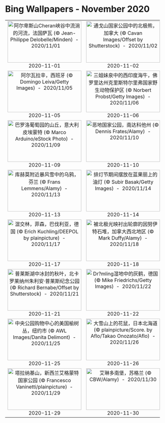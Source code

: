 # Bing Wallpapers - November 2020

| | | | |
|:-------------------------:|:-------------------------:|:-------------------------:|:-------------------------:|
| <a href="https://cn.bing.com/th?id=OHR.GorgeSavoie_ZH-CN9079188802_UHD.jpg" target="_blank"><img src="https://cn.bing.com/th?id=OHR.GorgeSavoie_ZH-CN9079188802_UHD.jpg&w=480" width="240" height="135" alt="阿尔卑斯山Cheran峡谷中流淌的河流，法国萨瓦 (© Jean-Philippe Delobelle/Minden)  -  2020/11/01" title="阿尔卑斯山Cheran峡谷中流淌的河流，法国萨瓦 (© Jean-Philippe Delobelle/Minden)  -  2020/11/01"></a><br>2020-11-01<br> | <a href="https://cn.bing.com/th?id=OHR.TorngatsMt_ZH-CN9391633217_UHD.jpg" target="_blank"><img src="https://cn.bing.com/th?id=OHR.TorngatsMt_ZH-CN9391633217_UHD.jpg&w=480" width="240" height="135" alt="通戈山国家公园中的北极熊，加拿大 (© Cavan Images/Offset by Shutterstock)  -  2020/11/02" title="通戈山国家公园中的北极熊，加拿大 (© Cavan Images/Offset by Shutterstock)  -  2020/11/02"></a><br>2020-11-02<br> | <a href="https://cn.bing.com/th?id=OHR.LochLeum_ZH-CN9620588759_UHD.jpg" target="_blank"><img src="https://cn.bing.com/th?id=OHR.LochLeum_ZH-CN9620588759_UHD.jpg&w=480" width="240" height="135" alt="从奎雷英山口看到的 Leum na Luirginn湖和Cleat湖，英国斯凯岛 (© Sebastian Wasek/Sime/eStock Photo)  -  2020/11/03" title="从奎雷英山口看到的 Leum na Luirginn湖和Cleat湖，英国斯凯岛 (© Sebastian Wasek/Sime/eStock Photo)  -  2020/11/03"></a><br>2020-11-03<br> | <a href="https://cn.bing.com/th?id=OHR.KobukRiver_ZH-CN9932342738_UHD.jpg" target="_blank"><img src="https://cn.bing.com/th?id=OHR.KobukRiver_ZH-CN9932342738_UHD.jpg&w=480" width="240" height="135" alt="秋季迁徙时正在游过科伯克河的驯鹿，阿拉斯加 (© Michio Hoshino/Minden Pictures)  -  2020/11/04" title="秋季迁徙时正在游过科伯克河的驯鹿，阿拉斯加 (© Michio Hoshino/Minden Pictures)  -  2020/11/04"></a><br>2020-11-04<br> |
| <a href="https://cn.bing.com/th?id=OHR.Albarracin_ZH-CN0019262872_UHD.jpg" target="_blank"><img src="https://cn.bing.com/th?id=OHR.Albarracin_ZH-CN0019262872_UHD.jpg&w=480" width="240" height="135" alt="阿尔瓦拉辛，西班牙 (© Domingo Leiva/Getty Images)  -  2020/11/05" title="阿尔瓦拉辛，西班牙 (© Domingo Leiva/Getty Images)  -  2020/11/05"></a><br>2020-11-05<br> | <a href="https://cn.bing.com/th?id=OHR.TwoWest_ZH-CN9396182448_UHD.jpg" target="_blank"><img src="https://cn.bing.com/th?id=OHR.TwoWest_ZH-CN9396182448_UHD.jpg&w=480" width="240" height="135" alt="三姐妹泉中的西印度海牛，佛罗里达州克里斯特尔里弗国家野生动物保护区 (© Norbert Probst/Getty Images)  -  2020/11/06" title="三姐妹泉中的西印度海牛，佛罗里达州克里斯特尔里弗国家野生动物保护区 (© Norbert Probst/Getty Images)  -  2020/11/06"></a><br>2020-11-06<br> | <a href="https://cn.bing.com/th?id=OHR.BigBison_ZH-CN9480861825_UHD.jpg" target="_blank"><img src="https://cn.bing.com/th?id=OHR.BigBison_ZH-CN9480861825_UHD.jpg&w=480" width="240" height="135" alt="大提顿国家公园中的野牛，怀俄明州 (© Brian Evans/Getty Images)  -  2020/11/07" title="大提顿国家公园中的野牛，怀俄明州 (© Brian Evans/Getty Images)  -  2020/11/07"></a><br>2020-11-07<br> | <a href="https://cn.bing.com/th?id=OHR.DerwentIsle_ZH-CN9777894186_UHD.jpg" target="_blank"><img src="https://cn.bing.com/th?id=OHR.DerwentIsle_ZH-CN9777894186_UHD.jpg&w=480" width="240" height="135" alt="德文特湖上的德文特岛房屋，英国坎布里亚郡湖区国家公园 (© Chris Warren/eStock Photo)  -  2020/11/08" title="德文特湖上的德文特岛房屋，英国坎布里亚郡湖区国家公园 (© Chris Warren/eStock Photo)  -  2020/11/08"></a><br>2020-11-08<br> |
| <a href="https://cn.bing.com/th?id=OHR.PiedmontRegion_ZH-CN9956166156_UHD.jpg" target="_blank"><img src="https://cn.bing.com/th?id=OHR.PiedmontRegion_ZH-CN9956166156_UHD.jpg&w=480" width="240" height="135" alt="巴罗洛葡萄园的山丘，意大利皮埃蒙特 (© Marco Arduino/eStock Photo)  -  2020/11/09" title="巴罗洛葡萄园的山丘，意大利皮埃蒙特 (© Marco Arduino/eStock Photo)  -  2020/11/09"></a><br>2020-11-09<br> | <a href="https://cn.bing.com/th?id=OHR.LakotaBadlands_ZH-CN0151830089_UHD.jpg" target="_blank"><img src="https://cn.bing.com/th?id=OHR.LakotaBadlands_ZH-CN0151830089_UHD.jpg&w=480" width="240" height="135" alt="恶地国家公园，南达科他州 (© Dennis Frates/Alamy)  -  2020/11/10" title="恶地国家公园，南达科他州 (© Dennis Frates/Alamy)  -  2020/11/10"></a><br>2020-11-10<br> | <a href="https://cn.bing.com/th?id=OHR.EsskastanieD_ZH-CN9736686128_UHD.jpg" target="_blank"><img src="https://cn.bing.com/th?id=OHR.EsskastanieD_ZH-CN9736686128_UHD.jpg&w=480" width="240" height="135" alt="带壳的栗子 (© Kai Keisuke/Shutterstock)  -  2020/11/11" title="带壳的栗子 (© Kai Keisuke/Shutterstock)  -  2020/11/11"></a><br>2020-11-11<br> | <a href="https://cn.bing.com/th?id=OHR.ConneryPond_ZH-CN9900515488_UHD.jpg" target="_blank"><img src="https://cn.bing.com/th?id=OHR.ConneryPond_ZH-CN9900515488_UHD.jpg&w=480" width="240" height="135" alt="Connery Pond和怀特菲斯山，纽约州 (© Henk Meijer/Alamy)  -  2020/11/12" title="Connery Pond和怀特菲斯山，纽约州 (© Henk Meijer/Alamy)  -  2020/11/12"></a><br>2020-11-12<br> |
| <a href="https://cn.bing.com/th?id=OHR.RavensSnow_ZH-CN0153928643_UHD.jpg" target="_blank"><img src="https://cn.bing.com/th?id=OHR.RavensSnow_ZH-CN0153928643_UHD.jpg&w=480" width="240" height="135" alt="库赫莫附近暴风雪中的乌鸦，芬兰 (© Frans Lemmens/Alamy)  -  2020/11/13" title="库赫莫附近暴风雪中的乌鸦，芬兰 (© Frans Lemmens/Alamy)  -  2020/11/13"></a><br>2020-11-13<br> | <a href="https://cn.bing.com/th?id=OHR.DiwaliRangoli_ZH-CN0293298599_UHD.jpg" target="_blank"><img src="https://cn.bing.com/th?id=OHR.DiwaliRangoli_ZH-CN0293298599_UHD.jpg&w=480" width="240" height="135" alt="排灯节期间摆放在蓝果丽上的油灯 (© Subir Basak/Getty Images)  -  2020/11/14" title="排灯节期间摆放在蓝果丽上的油灯 (© Subir Basak/Getty Images)  -  2020/11/14"></a><br>2020-11-14<br> | <a href="https://cn.bing.com/th?id=OHR.LupineNZ_ZH-CN0613960648_UHD.jpg" target="_blank"><img src="https://cn.bing.com/th?id=OHR.LupineNZ_ZH-CN0613960648_UHD.jpg&w=480" width="240" height="135" alt="特卡波湖岸上的羽扇豆，新西兰 (© Stanislav Kachyna/Shutterstock)  -  2020/11/15" title="特卡波湖岸上的羽扇豆，新西兰 (© Stanislav Kachyna/Shutterstock)  -  2020/11/15"></a><br>2020-11-15<br> | <a href="https://cn.bing.com/th?id=OHR.HokkaidoShida_ZH-CN0103354943_UHD.jpg" target="_blank"><img src="https://cn.bing.com/th?id=OHR.HokkaidoShida_ZH-CN0103354943_UHD.jpg&w=480" width="240" height="135" alt="日本北海道 (© Hiroshi Yokoyama/eStock Photo)  -  2020/11/16" title="日本北海道 (© Hiroshi Yokoyama/eStock Photo)  -  2020/11/16"></a><br>2020-11-16<br> |
| <a href="https://cn.bing.com/th?id=OHR.MischwaldFuessen_ZH-CN0005213724_UHD.jpg" target="_blank"><img src="https://cn.bing.com/th?id=OHR.MischwaldFuessen_ZH-CN0005213724_UHD.jpg&w=480" width="240" height="135" alt="混交林，菲森，巴伐利亚，德国 (© Erich Kuchling/DEEPOL by plainpicture)  -  2020/11/17" title="混交林，菲森，巴伐利亚，德国 (© Erich Kuchling/DEEPOL by plainpicture)  -  2020/11/17"></a><br>2020-11-17<br> | <a href="https://cn.bing.com/th?id=OHR.InukshukLights_ZH-CN0756858983_UHD.jpg" target="_blank"><img src="https://cn.bing.com/th?id=OHR.InukshukLights_ZH-CN0756858983_UHD.jpg&w=480" width="240" height="135" alt="被北极光映衬出轮廓的因努伊特石堆，加拿大西北地区 (© Mark Duffy/Alamy)  -  2020/11/18" title="被北极光映衬出轮廓的因努伊特石堆，加拿大西北地区 (© Mark Duffy/Alamy)  -  2020/11/18"></a><br>2020-11-18<br> | <a href="https://cn.bing.com/th?id=OHR.ToucanCostaRica_ZH-CN0876149105_UHD.jpg" target="_blank"><img src="https://cn.bing.com/th?id=OHR.ToucanCostaRica_ZH-CN0876149105_UHD.jpg&w=480" width="240" height="135" alt="巢穴中的栗嘴巨嘴鸟，哥斯达黎加 (© Greg Basco/Minden Pictures)  -  2020/11/19" title="巢穴中的栗嘴巨嘴鸟，哥斯达黎加 (© Greg Basco/Minden Pictures)  -  2020/11/19"></a><br>2020-11-19<br> | <a href="https://cn.bing.com/th?id=OHR.MontBlancPeak_ZH-CN0459151326_UHD.jpg" target="_blank"><img src="https://cn.bing.com/th?id=OHR.MontBlancPeak_ZH-CN0459151326_UHD.jpg&w=480" width="240" height="135" alt="鸟瞰勃朗峰山脉中的南针峰，法国 (© Amazing Aerial Agency/Offset by Shutterstock)  -  2020/11/20" title="鸟瞰勃朗峰山脉中的南针峰，法国 (© Amazing Aerial Agency/Offset by Shutterstock)  -  2020/11/20"></a><br>2020-11-20<br> |
| <a href="https://cn.bing.com/th?id=OHR.NCHighCountry_ZH-CN0617631531_UHD.jpg" target="_blank"><img src="https://cn.bing.com/th?id=OHR.NCHighCountry_ZH-CN0617631531_UHD.jpg&w=480" width="240" height="135" alt="普莱斯湖中冰封的秋叶，北卡罗莱纳州朱利安·普莱斯纪念公园 (© Richard Bernabe/Offset by Shutterstock)  -  2020/11/21" title="普莱斯湖中冰封的秋叶，北卡罗莱纳州朱利安·普莱斯纪念公园 (© Richard Bernabe/Offset by Shutterstock)  -  2020/11/21"></a><br>2020-11-21<br> | <a href="https://cn.bing.com/th?id=OHR.Dromling_ZH-CN0730577626_UHD.jpg" target="_blank"><img src="https://cn.bing.com/th?id=OHR.Dromling_ZH-CN0730577626_UHD.jpg&w=480" width="240" height="135" alt="Dr?mling湿地中的灰鹤，德国 (© Mike Friedrichs/Getty Images)  -  2020/11/22" title="Dr?mling湿地中的灰鹤，德国 (© Mike Friedrichs/Getty Images)  -  2020/11/22"></a><br>2020-11-22<br> | <a href="https://cn.bing.com/th?id=OHR.BernCH_ZH-CN0890742909_UHD.jpg" target="_blank"><img src="https://cn.bing.com/th?id=OHR.BernCH_ZH-CN0890742909_UHD.jpg&w=480" width="240" height="135" alt="伯尔尼老城，瑞士 (© Simon Zenger/Alamy)  -  2020/11/23" title="伯尔尼老城，瑞士 (© Simon Zenger/Alamy)  -  2020/11/23"></a><br>2020-11-23<br> | <a href="https://cn.bing.com/th?id=OHR.AsilomarSB_ZH-CN1074865975_UHD.jpg" target="_blank"><img src="https://cn.bing.com/th?id=OHR.AsilomarSB_ZH-CN1074865975_UHD.jpg&w=480" width="240" height="135" alt="巨浪冲击着阿斯洛玛尔州立海滩的岩石，加利福尼亚州帕西菲克格罗夫 (© Sheila Haddad/Danita Delimont)  -  2020/11/24" title="巨浪冲击着阿斯洛玛尔州立海滩的岩石，加利福尼亚州帕西菲克格罗夫 (© Sheila Haddad/Danita Delimont)  -  2020/11/24"></a><br>2020-11-24<br> |
| <a href="https://cn.bing.com/th?id=OHR.CPMall_ZH-CN1202155438_UHD.jpg" target="_blank"><img src="https://cn.bing.com/th?id=OHR.CPMall_ZH-CN1202155438_UHD.jpg&w=480" width="240" height="135" alt="中央公园购物中心的美国榆树丛，纽约市 (© AWL Images/Danita Delimont)  -  2020/11/25" title="中央公园购物中心的美国榆树丛，纽约市 (© AWL Images/Danita Delimont)  -  2020/11/25"></a><br>2020-11-25<br> | <a href="https://cn.bing.com/th?id=OHR.ChipmunkJP_ZH-CN1697070440_UHD.jpg" target="_blank"><img src="https://cn.bing.com/th?id=OHR.ChipmunkJP_ZH-CN1697070440_UHD.jpg&w=480" width="240" height="135" alt="大雪山上的花鼠，日本北海道 (© plainpicture/Score. by Aflo/Takao Onozato/Aflo)  -  2020/11/26" title="大雪山上的花鼠，日本北海道 (© plainpicture/Score. by Aflo/Takao Onozato/Aflo)  -  2020/11/26"></a><br>2020-11-26<br> | <a href="https://cn.bing.com/th?id=OHR.NaturesWindowLookout_ZH-CN1799883608_UHD.jpg" target="_blank"><img src="https://cn.bing.com/th?id=OHR.NaturesWindowLookout_ZH-CN1799883608_UHD.jpg&w=480" width="240" height="135" alt="卡尔巴里国家公园，澳大利亚 (© AWL Images/Offset by Shutterstock)  -  2020/11/27" title="卡尔巴里国家公园，澳大利亚 (© AWL Images/Offset by Shutterstock)  -  2020/11/27"></a><br>2020-11-27<br> | <a href="https://cn.bing.com/th?id=OHR.ValCervara_ZH-CN1889046979_UHD.jpg" target="_blank"><img src="https://cn.bing.com/th?id=OHR.ValCervara_ZH-CN1889046979_UHD.jpg&w=480" width="240" height="135" alt="部分被雪覆盖的Val Cervara山坡上的老山毛榉林，意大利蒙帕赛诺 (© Bruno D'Amicis/Minden Pictures)  -  2020/11/28" title="部分被雪覆盖的Val Cervara山坡上的老山毛榉林，意大利蒙帕赛诺 (© Bruno D'Amicis/Minden Pictures)  -  2020/11/28"></a><br>2020-11-28<br> |
| <a href="https://cn.bing.com/th?id=OHR.MountTaranaki_ZH-CN1962085466_UHD.jpg" target="_blank"><img src="https://cn.bing.com/th?id=OHR.MountTaranaki_ZH-CN1962085466_UHD.jpg&w=480" width="240" height="135" alt="塔拉纳基山，新西兰艾格蒙特国家公园 (© Francesco Vaninetti/plainpicture)  -  2020/11/29" title="塔拉纳基山，新西兰艾格蒙特国家公园 (© Francesco Vaninetti/plainpicture)  -  2020/11/29"></a><br>2020-11-29<br> | <a href="https://cn.bing.com/th?id=OHR.EDCScotland_ZH-CN2038527689_UHD.jpg" target="_blank"><img src="https://cn.bing.com/th?id=OHR.EDCScotland_ZH-CN2038527689_UHD.jpg&w=480" width="240" height="135" alt="艾琳多南堡，苏格兰 (© CBW/Alamy)  -  2020/11/30" title="艾琳多南堡，苏格兰 (© CBW/Alamy)  -  2020/11/30"></a><br>2020-11-30<br> |  |  |
